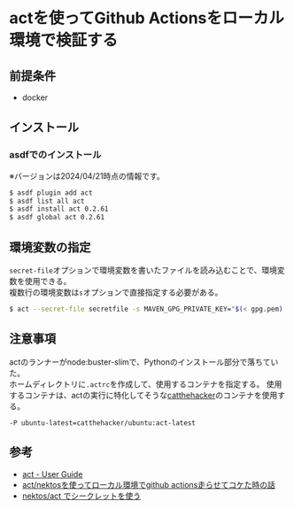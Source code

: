 # actを使ってGithub Actionsをローカル環境で検証する

## 前提条件
- docker

## インストール
### asdfでのインストール
※バージョンは2024/04/21時点の情報です。
```bash
$ asdf plugin add act
$ asdf list all act
$ asdf install act 0.2.61
$ asdf global act 0.2.61
```

## 環境変数の指定
`secret-file`オプションで環境変数を書いたファイルを読み込むことで、環境変数を使用できる。  
複数行の環境変数は`s`オプションで直接指定する必要がある。

```BASH
$ act --secret-file secretfile -s MAVEN_GPG_PRIVATE_KEY="$(< gpg.pem) 
```

## 注意事項
actのランナーがnode:buster-slimで、Pythonのインストール部分で落ちていた。  
ホームディレクトリに`.actrc`を作成して、使用するコンテナを指定する。
使用するコンテナは、actの実行に特化してそうな[catthehacker](https://hub.docker.com/r/catthehacker/ubuntu)のコンテナを使用する。
```
-P ubuntu-latest=catthehacker/ubuntu:act-latest
```

## 参考
* [act - User Guide](https://nektosact.com/)
* [act/nektosを使ってローカル環境でgithub actions走らせてコケた時の話](https://qiita.com/sokorahen-szk/items/2c2812855b05a61ff173)
* [nektos/act でシークレットを使う](https://b.chiroito.dev/entry/2023/04/29/161441)